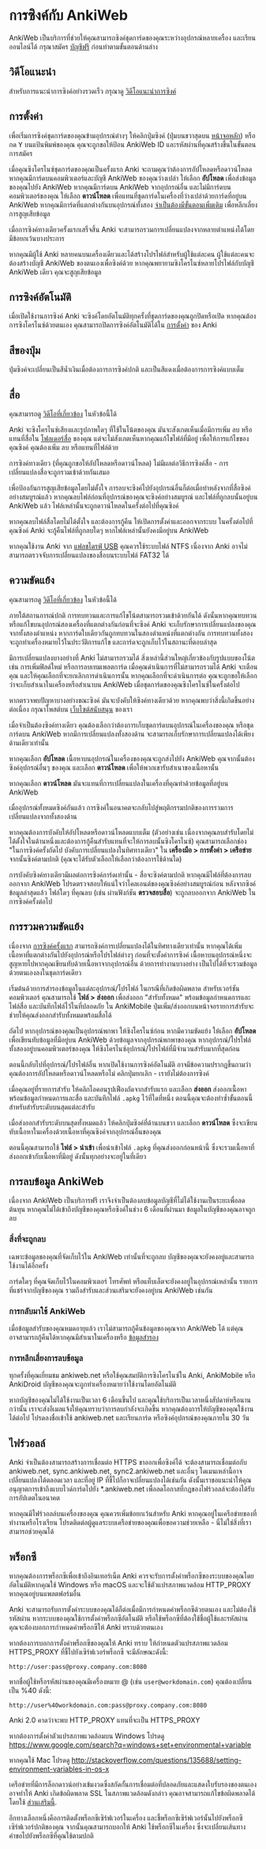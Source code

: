 # การซิงค์กับ AnkiWeb

<!-- toc -->

AnkiWeb เป็นบริการที่ช่วยให้คุณสามารถซิงค์ชุดการ์ดของคุณระหว่างอุปกรณ์หลายเครื่อง และเรียนออนไลน์ได้ กรุณาสมัคร [บัญชีฟรี](https://ankiweb.net/) ก่อนทำตามขั้นตอนด้านล่าง

## วิดีโอแนะนำ

สำหรับการแนะนำการซิงค์อย่างรวดเร็ว กรุณาดู [วิดีโอแนะนำการซิงค์](https://www.youtube.com/watch?v=YkiM4DPzSVc&list=PLGgmaKOIHykFoomqkBJAyGiDQ2kyiuTao&yt:cc=on)

## การตั้งค่า

เพื่อเริ่มการซิงค์ชุดการ์ดของคุณข้ามอุปกรณ์ต่างๆ ให้คลิกปุ่มซิงค์ (ปุ่มบนขวาสุดบน [หน้าจอหลัก](studying.md#decks)) หรือกด <kbd>Y</kbd> บนแป้นพิมพ์ของคุณ คุณจะถูกขอให้ป้อน AnkiWeb ID และรหัสผ่านที่คุณสร้างขึ้นในขั้นตอนการสมัคร

เมื่อคุณซิงโครไนซ์ชุดการ์ดของคุณเป็นครั้งแรก Anki จะถามคุณว่าต้องการอัปโหลดหรือดาวน์โหลด หากคุณมีการ์ดบนคอมพิวเตอร์และบัญชี AnkiWeb ของคุณว่างเปล่า ให้เลือก **อัปโหลด** เพื่อส่งข้อมูลของคุณไปยัง AnkiWeb หากคุณมีการ์ดบน AnkiWeb จากอุปกรณ์อื่น และไม่มีการ์ดบนคอมพิวเตอร์ของคุณ ให้เลือก **ดาวน์โหลด** เพื่อแทนที่ชุดการ์ดในเครื่องที่ว่างเปล่าด้วยการ์ดที่อยู่บน AnkiWeb หากคุณมีการ์ดที่แตกต่างกันบนอุปกรณ์ทั้งสอง [จำเป็นต้องมีขั้นตอนเพิ่มเติม](#merging-conflicts) เพื่อหลีกเลี่ยงการสูญเสียข้อมูล

เมื่อการซิงค์ทางเดียวครั้งแรกเสร็จสิ้น Anki จะสามารถรวมการเปลี่ยนแปลงจากหลายตำแหน่งได้โดยมีข้อยกเว้นบางประการ

หากคุณมีผู้ใช้ Anki หลายคนบนเครื่องเดียวและได้สร้างโปรไฟล์สำหรับผู้ใช้แต่ละคน ผู้ใช้แต่ละคนจะต้องสร้างบัญชี AnkiWeb ของตนเองเพื่อซิงค์ด้วย หากคุณพยายามซิงโครไนซ์หลายโปรไฟล์กับบัญชี AnkiWeb เดียว คุณจะสูญเสียข้อมูล

## การซิงค์อัตโนมัติ

เมื่อเปิดใช้งานการซิงค์ Anki จะซิงค์โดยอัตโนมัติทุกครั้งที่ชุดการ์ดของคุณถูกปิดหรือเปิด หากคุณต้องการซิงโครไนซ์ด้วยตนเอง คุณสามารถปิดการซิงค์อัตโนมัติได้ใน [การตั้งค่า](preferences.md#syncing) ของ Anki

## สีของปุ่ม

ปุ่มซิงค์จะเปลี่ยนเป็นสีน้ำเงินเมื่อต้องการการซิงค์ปกติ และเป็นสีแดงเมื่อต้องการการซิงค์แบบเต็ม

## สื่อ

คุณสามารถดู [วิดีโอที่เกี่ยวข้อง](https://www.youtube.com/watch?v=phP9GGG-PxY) ในหัวข้อนี้ได้

Anki จะซิงโครไนซ์เสียงและรูปภาพใดๆ ที่ใช้ในโน้ตของคุณ มันจะสังเกตเห็นเมื่อมีการเพิ่ม ลบ หรือแทนที่สื่อใน [โฟลเดอร์สื่อ](files.md#file-locations) ของคุณ แต่จะไม่สังเกตเห็นหากคุณแก้ไขไฟล์ที่มีอยู่ เพื่อให้การแก้ไขของคุณซิงค์ คุณต้องเพิ่ม ลบ หรือแทนที่ไฟล์ด้วย

การซิงค์ทางเดียว (ที่คุณถูกขอให้อัปโหลดหรือดาวน์โหลด) ไม่มีผลต่อวิธีการซิงค์สื่อ - การเปลี่ยนแปลงสื่อจะถูกรวมเข้าด้วยกันเสมอ

เพื่อป้องกันการสูญเสียข้อมูลโดยไม่ตั้งใจ การลบจะซิงค์ไปยังอุปกรณ์อื่นก็ต่อเมื่อทำหลังจากที่สื่อซิงค์อย่างสมบูรณ์แล้ว หากคุณลบไฟล์ก่อนที่อุปกรณ์ของคุณจะซิงค์อย่างสมบูรณ์ และไฟล์ที่ถูกลบนั้นอยู่บน AnkiWeb แล้ว ไฟล์เหล่านั้นจะถูกดาวน์โหลดในครั้งต่อไปที่คุณซิงค์

หากคุณลบไฟล์สื่อโดยไม่ได้ตั้งใจ และต้องการกู้คืน ให้เปิดการตั้งค่าและออกจากระบบ ในครั้งต่อไปที่คุณซิงค์ Anki จะกู้คืนไฟล์ที่ถูกลบใดๆ หากไฟล์เหล่านั้นยังคงมีอยู่บน AnkiWeb

หากคุณใช้งาน Anki จาก [แฟลชไดรฟ์ USB](files.md#running-from-a-flash-drive) คุณควรใช้ระบบไฟล์ NTFS เนื่องจาก Anki อาจไม่สามารถตรวจจับการเปลี่ยนแปลงของสื่อบนระบบไฟล์ FAT32 ได้

## ความขัดแย้ง

คุณสามารถดู [วิดีโอที่เกี่ยวข้อง](https://www.youtube.com/watch?v=UEAcpfMQnjo) ในหัวข้อนี้ได้

ภายใต้สถานการณ์ปกติ การทบทวนและการแก้ไขโน้ตสามารถรวมเข้าด้วยกันได้ ดังนั้นหากคุณทบทวนหรือแก้ไขบนอุปกรณ์สองเครื่องที่แตกต่างกันก่อนที่จะซิงค์ Anki จะเก็บรักษาการเปลี่ยนแปลงของคุณจากทั้งสองตำแหน่ง หากการ์ดใบเดียวกันถูกทบทวนในสองตำแหน่งที่แตกต่างกัน การทบทวนทั้งสองจะถูกทำเครื่องหมายไว้ในประวัติการแก้ไข และการ์ดจะถูกเก็บไว้ในสถานะที่ตอบล่าสุด

มีการเปลี่ยนแปลงบางอย่างที่ Anki ไม่สามารถรวมได้ สิ่งเหล่านี้ส่วนใหญ่เกี่ยวข้องกับรูปแบบของโน้ต เช่น การเพิ่มฟิลด์ใหม่ หรือการลบเทมเพลตการ์ด เมื่อคุณดำเนินการที่ไม่สามารถรวมได้ Anki จะเตือนคุณ และให้คุณเลือกที่จะยกเลิกการดำเนินการนั้น หากคุณเลือกที่จะดำเนินการต่อ คุณจะถูกขอให้เลือกว่าจะเก็บสำเนาในเครื่องหรือสำเนาบน AnkiWeb เมื่อชุดการ์ดของคุณซิงโครไนซ์ในครั้งต่อไป

หากตรวจพบปัญหาบางอย่างขณะซิงค์ มันจะบังคับให้ซิงค์ทางเดียวด้วย หากคุณพบว่าสิ่งนี้เกิดขึ้นอย่างต่อเนื่อง กรุณาโพสต์บน [เว็บไซต์สนับสนุน](https://forums.ankiweb.net) ของเรา

เมื่อจำเป็นต้องซิงค์ทางเดียว คุณต้องเลือกว่าต้องการเก็บชุดการ์ดบนอุปกรณ์ในเครื่องของคุณ หรือชุดการ์ดบน AnkiWeb หากมีการเปลี่ยนแปลงทั้งสองด้าน จะสามารถเก็บรักษาการเปลี่ยนแปลงได้เพียงด้านเดียวเท่านั้น

หากคุณเลือก **อัปโหลด** เนื้อหาบนอุปกรณ์ในเครื่องของคุณจะถูกส่งไปยัง AnkiWeb คุณจากนั้นต้องซิงค์อุปกรณ์อื่นๆ ของคุณ และเลือก **ดาวน์โหลด** เพื่อให้พวกเขารับสำเนาของเนื้อหานั้น

หากคุณเลือก **ดาวน์โหลด** มันจะแทนที่การเปลี่ยนแปลงในเครื่องที่คุณทำด้วยข้อมูลที่อยู่บน AnkiWeb

เมื่ออุปกรณ์ทั้งหมดซิงค์กันแล้ว การซิงค์ในอนาคตจะกลับไปสู่พฤติกรรมปกติของการรวมการเปลี่ยนแปลงจากทั้งสองด้าน

หากคุณต้องการบังคับให้อัปโหลดหรือดาวน์โหลดแบบเต็ม (ตัวอย่างเช่น เนื่องจากคุณลบสำรับโดยไม่ได้ตั้งใจในด้านหนึ่งและต้องการกู้คืนสำรับแทนที่จะให้การลบนั้นซิงโครไนซ์) คุณสามารถเลือกช่อง "ในการซิงค์ครั้งถัดไป บังคับการเปลี่ยนแปลงในทิศทางเดียว" ใน **เครื่องมือ &gt; การตั้งค่า &gt; เครือข่าย** จากนั้นซิงค์ตามปกติ (คุณจะได้รับตัวเลือกให้เลือกว่าต้องการใช้ด้านใด)

การบังคับซิงค์ทางเดียวมีผลต่อการซิงค์การ์ดเท่านั้น - สื่อจะซิงค์ตามปกติ หากคุณมีไฟล์ที่ต้องการลบออกจาก AnkiWeb โปรดตรวจสอบให้แน่ใจว่าไคลเอนต์ของคุณซิงค์อย่างสมบูรณ์ก่อน หลังจากซิงค์ข้อมูลล่าสุดแล้ว ไฟล์ใดๆ ที่คุณลบ (เช่น ผ่านฟังก์ชัน **ตรวจสอบสื่อ**) จะถูกลบออกจาก AnkiWeb ในการซิงค์ครั้งต่อไป

## การรวมความขัดแย้ง

เนื่องจาก [การซิงค์ครั้งแรก](#setup) สามารถซิงค์การเปลี่ยนแปลงได้ในทิศทางเดียวเท่านั้น หากคุณได้เพิ่มเนื้อหาที่แตกต่างกันไปยังอุปกรณ์หรือโปรไฟล์ต่างๆ ก่อนที่จะตั้งค่าการซิงค์ เนื้อหาบนอุปกรณ์หนึ่งจะสูญหายไปหากคุณเขียนทับด้วยเนื้อหาจากอุปกรณ์อื่น ด้วยการทำงานบางอย่าง เป็นไปได้ที่จะรวมข้อมูลด้วยตนเองลงในชุดการ์ดเดียว

เริ่มต้นด้วยการสำรองข้อมูลในแต่ละอุปกรณ์/โปรไฟล์ ในกรณีที่เกิดข้อผิดพลาด สำหรับเวอร์ชันคอมพิวเตอร์ คุณสามารถใช้ **ไฟล์ &gt; ส่งออก** เพื่อส่งออก "สำรับทั้งหมด" พร้อมข้อมูลกำหนดการและไฟล์สื่อ และบันทึกไฟล์ไว้ในที่ปลอดภัย ใน AnkiMobile ปุ่มเพิ่ม/ส่งออกบนหน้าจอรายการสำรับจะช่วยให้คุณส่งออกสำรับทั้งหมดพร้อมสื่อได้

ถัดไป หากอุปกรณ์ของคุณเป็นอุปกรณ์พกพา ให้ซิงโครไนซ์ก่อน หากมีความขัดแย้ง ให้เลือก **อัปโหลด** เพื่อเขียนทับข้อมูลที่มีอยู่บน AnkiWeb ด้วยข้อมูลจากอุปกรณ์พกพาของคุณ หากอุปกรณ์/โปรไฟล์ทั้งสองอยู่บนคอมพิวเตอร์ของคุณ ให้ซิงโครไนซ์อุปกรณ์/โปรไฟล์ที่มีจำนวนสำรับมากที่สุดก่อน

ตอนนี้กลับไปที่อุปกรณ์/โปรไฟล์อื่น หากเปิดใช้งานการซิงค์อัตโนมัติ อาจมีข้อความปรากฏขึ้นถามว่าคุณต้องการอัปโหลดหรือดาวน์โหลดหรือไม่ คลิกปุ่มยกเลิก - เรายังไม่ต้องการซิงค์

เมื่อคุณอยู่ที่รายการสำรับ ให้คลิกไอคอนรูปเฟืองถัดจากสำรับแรก และเลือก **ส่งออก** ส่งออกเนื้อหาพร้อมข้อมูลกำหนดการและสื่อ และบันทึกไฟล์ `.apkg` ไว้ที่ใดที่หนึ่ง ตอนนี้คุณจะต้องทำซ้ำขั้นตอนนี้สำหรับสำรับระดับบนสุดแต่ละสำรับ

เมื่อส่งออกสำรับระดับบนสุดทั้งหมดแล้ว ให้คลิกปุ่มซิงค์ที่ด้านบนขวา และเลือก **ดาวน์โหลด** ซึ่งจะเขียนทับเนื้อหาในเครื่องด้วยเนื้อหาที่คุณซิงค์จากอุปกรณ์อื่นของคุณ

ตอนนี้คุณสามารถใช้ **ไฟล์ &gt; นำเข้า** เพื่อนำเข้าไฟล์ `.apkg` ที่คุณส่งออกก่อนหน้านี้ ซึ่งจะรวมเนื้อหาที่ส่งออกเข้ากับเนื้อหาที่มีอยู่ ดังนั้นทุกอย่างจะอยู่ในที่เดียว

## การลบข้อมูล AnkiWeb

เนื่องจาก AnkiWeb เป็นบริการฟรี เราจึงจำเป็นต้องลบข้อมูลบัญชีที่ไม่ได้ใช้งานเป็นระยะเพื่อลดต้นทุน หากคุณไม่ได้เข้าถึงบัญชีของคุณหรือซิงค์ในช่วง 6 เดือนที่ผ่านมา ข้อมูลในบัญชีของคุณอาจถูกลบ

### สิ่งที่จะถูกลบ

เฉพาะข้อมูลของคุณที่จัดเก็บไว้ใน AnkiWeb เท่านั้นที่จะถูกลบ บัญชีของคุณจะยังคงอยู่และสามารถใช้งานได้อีกครั้ง

การ์ดใดๆ ที่คุณจัดเก็บไว้ในคอมพิวเตอร์ โทรศัพท์ หรือแท็บเล็ตจะยังคงอยู่ในอุปกรณ์เหล่านั้น รายการที่แชร์จากบัญชีของคุณ รวมถึงสำรับและส่วนเสริมจะยังคงอยู่บน AnkiWeb เช่นกัน

### การกลับมาใช้ AnkiWeb

เมื่อข้อมูลสำรับของคุณหมดอายุแล้ว เราไม่สามารถกู้คืนข้อมูลของคุณจาก AnkiWeb ได้ แต่คุณอาจสามารถกู้คืนได้หากคุณมีสำเนาในเครื่องหรือ [ข้อมูลสำรอง](./backups.md)

### การหลีกเลี่ยงการลบข้อมูล

ทุกครั้งที่คุณเยี่ยมชม ankiweb.net หรือใช้คุณสมบัติการซิงโครไนซ์ใน Anki, AnkiMobile หรือ AnkiDroid บัญชีของคุณจะถูกทำเครื่องหมายว่าใช้งานโดยอัตโนมัติ

หากบัญชีของคุณไม่ได้ใช้งานเป็นเวลา 6 เดือนขึ้นไป และคุณใช้บริการเป็นเวลาหนึ่งสัปดาห์หรือนานกว่านั้น เราจะส่งอีเมลแจ้งให้คุณทราบว่าการลบกำลังจะเกิดขึ้น หากคุณต้องการให้บัญชีของคุณใช้งานได้ต่อไป โปรดลงชื่อเข้าใช้ ankiweb.net และเรียนการ์ด หรือซิงค์อุปกรณ์ของคุณภายใน 30 วัน

## ไฟร์วอลล์

Anki จำเป็นต้องสามารถสร้างการเชื่อมต่อ HTTPS ขาออกเพื่อซิงค์ได้ จะต้องสามารถเชื่อมต่อกับ ankiweb.net, sync.ankiweb.net, sync2.ankiweb.net และอื่นๆ โดเมนเหล่านี้อาจเปลี่ยนแปลงได้ตลอดเวลา และที่อยู่ IP ที่ชี้ไปก็อาจเปลี่ยนแปลงได้เช่นกัน ดังนั้นเราขอแนะนำให้คุณอนุญาตการเข้าถึงแบบไวด์การ์ดไปยัง \*.ankiweb.net เพื่อลดโอกาสที่กฎของไฟร์วอลล์จะต้องได้รับการอัปเดตในอนาคต

หากคุณมีไฟร์วอลล์บนเครื่องของคุณ คุณควรเพิ่มข้อยกเว้นสำหรับ Anki หากคุณอยู่ในเครือข่ายของที่ทำงานหรือโรงเรียน โปรดติดต่อผู้ดูแลระบบเครือข่ายของคุณเพื่อขอความช่วยเหลือ - นี่ไม่ใช่สิ่งที่เราสามารถช่วยคุณได้

## พร็อกซี

หากคุณต้องการพร็อกซีเพื่อเข้าถึงอินเทอร์เน็ต Anki ควรจะรับการตั้งค่าพร็อกซีของระบบของคุณโดยอัตโนมัติหากคุณใช้ Windows หรือ macOS และจะใช้ตัวแปรสภาพแวดล้อม HTTP_PROXY หากคุณอยู่บนแพลตฟอร์มอื่น

Anki จะสามารถรับการตั้งค่าระบบของคุณได้ก็ต่อเมื่อมีการกำหนดค่าพร็อกซีด้วยตนเอง และไม่ต้องใช้รหัสผ่าน หากระบบของคุณใช้การตั้งค่าพร็อกซีอัตโนมัติ หรือใช้พร็อกซีที่ต้องใช้ชื่อผู้ใช้และรหัสผ่าน คุณจะต้องบอกการกำหนดค่าพร็อกซีให้ Anki ทราบด้วยตนเอง

หากต้องการบอกการตั้งค่าพร็อกซีของคุณให้ Anki ทราบ ให้กำหนดตัวแปรสภาพแวดล้อม HTTPS_PROXY ที่ชี้ไปยังเซิร์ฟเวอร์พร็อกซี จะมีลักษณะดังนี้:

    http://user:pass@proxy.company.com:8080

หากชื่อผู้ใช้หรือรหัสผ่านของคุณมีเครื่องหมาย @ (เช่น `user@workdomain.com`) คุณต้องเปลี่ยนเป็น %40 ดังนี้:

    http://user%40workdomain.com:pass@proxy.company.com:8080

Anki 2.0 คาดว่าจะพบ HTTP_PROXY แทนที่จะเป็น HTTPS_PROXY

หากต้องการตั้งค่าตัวแปรสภาพแวดล้อมบน Windows โปรดดู
<https://www.google.com/search?q=windows+set+environmental+variable>

หากคุณใช้ Mac โปรดดู
<http://stackoverflow.com/questions/135688/setting-environment-variables-in-os-x>

เครือข่ายที่มีการล็อกดาวน์อย่างเข้มงวดซึ่งสกัดกั้นการเชื่อมต่อที่ปลอดภัยและแสดงใบรับรองของตนเองอาจทำให้ Anki เกิดข้อผิดพลาด SSL ในสภาพแวดล้อมดังกล่าว คุณอาจสามารถแก้ไขข้อผิดพลาดได้โดยใช้ [ส่วนเสริมนี้](https://ankiweb.net/shared/info/1332261690).

อีกทางเลือกหนึ่งคือการติดตั้งพร็อกซีเซิร์ฟเวอร์ในเครื่อง และชี้พร็อกซีเซิร์ฟเวอร์นั้นไปยังพร็อกซีเซิร์ฟเวอร์ปกติของคุณ จากนั้นคุณสามารถบอกให้ Anki ใช้พร็อกซีในเครื่อง ซึ่งจะเปลี่ยนเส้นทางคำขอไปยังพร็อกซีที่คุณใช้ตามปกติ